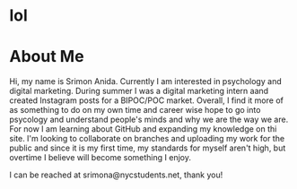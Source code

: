 # lol

<!DOCTYPE html>
<html>
<head>
<title>Srimon's Page</title>
</head>
<body>

<h1>About Me</h1>
<p>Hi, my name is Srimon Anida. Currently I am interested in psychology and digital marketing. During summer I was a digital marketing intern aand created Instagram posts for a BIPOC/POC market. Overall, I find it more of as something to do on my own time and career wise hope to go into psycology and understand people's minds and why we are the way we are. For now I am learning about GitHub and expanding my knowledge on thi site. I'm looking to collaborate on branches and uploading my work for the public and since it is my first time, my standards for myself aren't high, but overtime I believe will become something I enjoy.  </p>

<th>
I can be reached at srimona@nycstudents.net, thank you!


</body>
</html>
